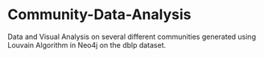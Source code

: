 # Community-Data-Analysis
Data and Visual Analysis on several different communities generated using Louvain Algorithm in Neo4j on the dblp dataset.

